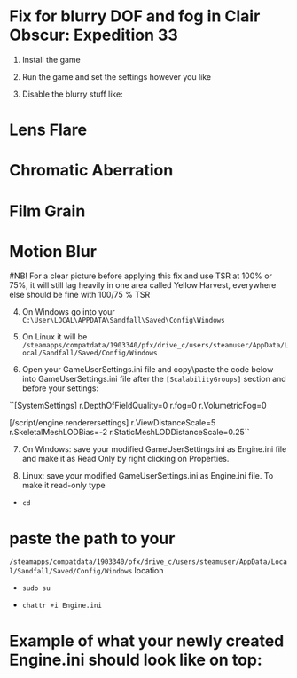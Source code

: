 # Fix for blurry DOF and fog in Clair Obscur: Expedition 33

1. Install the game

2. Run the game and set the settings however you like

3. Disable the blurry stuff like:

# Lens Flare

# Chromatic Aberration

# Film Grain

# Motion Blur

#NB! For a clear picture before applying this fix and use TSR at 100% or 75%, it will still lag heavily in one area called Yellow Harvest, everywhere else should be fine with 100/75 % TSR

4. On Windows go into your
``C:\User\LOCAL\APPDATA\Sandfall\Saved\Config\Windows``


5. On Linux it will be
`` /steamapps/compatdata/1903340/pfx/drive_c/users/steamuser/AppData/Local/Sandfall/Saved/Config/Windows ``

6. Open your GameUserSettings.ini file and copy\paste the code below into GameUserSettings.ini file after the ``[ScalabilityGroups]`` section and before your settings:

``[SystemSettings]
r.DepthOfFieldQuality=0
r.fog=0
r.VolumetricFog=0

[/script/engine.renderersettings]
r.ViewDistanceScale=5
r.SkeletalMeshLODBias=-2
r.StaticMeshLODDistanceScale=0.25``


7. On Windows: save your modified GameUserSettings.ini as Engine.ini file and make it as Read Only by right clicking on Properties.

8. Linux: save your modified GameUserSettings.ini as Engine.ini file. To make it read-only type
* ``cd`` 
# paste the path to your
``/steamapps/compatdata/1903340/pfx/drive_c/users/steamuser/AppData/Local/Sandfall/Saved/Config/Windows``
location

* ``sudo su ``

* ``chattr +i Engine.ini``


# Example of what your newly created Engine.ini should look like on top:

